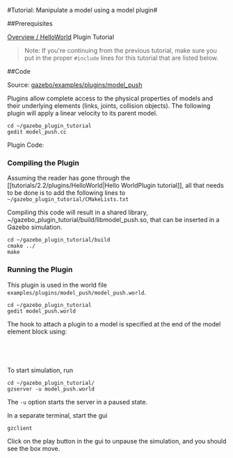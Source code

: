 #Tutorial: Manipulate a model using a model plugin#

##Prerequisites

  [Overview / HelloWorld](http://gazebosim.org/tutorials?tut=plugins_hello_world) Plugin Tutorial

> Note: If you're continuing from the previous tutorial, make sure you put in the proper `#include` lines for this tutorial that are listed below.

##Code

Source: [ gazebo/examples/plugins/model_push](https://bitbucket.org/osrf/gazebo/src/gazebo_2.2/examples/plugins/model_push)

Plugins allow complete access to the physical properties of models and their underlying elements (links, joints, collision objects). The following plugin will apply a linear velocity to its parent model.

~~~
cd ~/gazebo_plugin_tutorial
gedit model_push.cc
~~~

Plugin Code:
<include from="/#include/" src='http://bitbucket.org/osrf/gazebo/raw/gazebo_2.2/examples/plugins/model_push/model_push.cc' />

### Compiling the Plugin ###

Assuming the reader has gone through the [[tutorials/2.2/plugins/HelloWorld|Hello WorldPlugin tutorial]], all that needs to be done is to add the following lines to `~/gazebo_plugin_tutorial/CMakeLists.txt`

<include from="/add_library/" src='http://bitbucket.org/osrf/gazebo/raw/gazebo_2.2/examples/plugins/model_push/CMakeLists.txt' />

Compiling this code will result in a shared library, ~/gazebo_plugin_tutorial/build/libmodel_push.so, that can be inserted in a Gazebo simulation.

~~~
cd ~/gazebo_plugin_tutorial/build
cmake ../
make
~~~

### Running the Plugin ###

This plugin is used in the world file `examples/plugins/model_push/model_push.world`.

~~~
cd ~/gazebo_plugin_tutorial
gedit model_push.world
~~~

<include src='http://bitbucket.org/osrf/gazebo/raw/gazebo_2.2/examples/plugins/model_push/model_push.world' />

The hook to attach a plugin to a model is specified at the end of the model element block using:

<pre class='no_copy'>
<code>
<plugin name="model_push" filename="libmodel_push.so"/>
</code>
</pre>

To start simulation, run

~~~
cd ~/gazebo_plugin_tutorial/
gzserver -u model_push.world
~~~

The `-u` option starts the server in a paused state.

In a separate terminal, start the gui

~~~
gzclient
~~~

Click on the play button in the gui to unpause the simulation, and you should see the box move.
